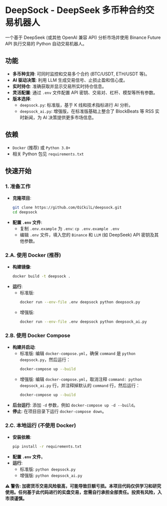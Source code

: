 # DeepSock - DeepSeek 多币种合约交易机器人

一个基于 DeepSeek (或其他 OpenAI 兼容 API) 分析市场并使用 Binance Future API 执行交易的 Python 自动交易机器人。

## 功能

*   **多币种支持**: 可同时监控和交易多个合约 (BTC/USDT, ETH/USDT 等)。
*   **AI 驱动决策**: 利用 LLM 生成交易信号、止损止盈和信心度。
*   **实时持仓**: 准确获取并显示交易所实时持仓信息。
*   **灵活配置**: 通过 `.env` 文件配置 API 密钥、交易对、杠杆、模型等所有参数。
*   **版本选择**:
    *   `deepsock.py`: 标准版，基于 K 线和技术指标进行 AI 分析。
    *   `deepsock_ai.py`: 增强版，在标准版基础上整合了 BlockBeats 等 RSS 实时新闻，为 AI 决策提供更多市场信息。

## 依赖

*   `Docker` (推荐) 或 `Python 3.8+`
*   相关 Python 包见 `requirements.txt`

## 快速开始

### 1. 准备工作

*   **克隆项目**:
    ```bash
    git clone https://github.com/OiCkilL/deepsock.git
    cd deepsock
    ```
*   **配置 `.env` 文件**:
    *   复制 `.env.example` 为 `.env`: `cp .env.example .env`
    *   编辑 `.env` 文件，填入您的 `Binance` 和 `LLM` (如 DeepSeek) API 密钥及其他参数。

### 2.A. 使用 Docker (推荐)

*   **构建镜像**:
    ```bash
    docker build -t deepsock .
    ```
*   **运行**:
    *   标准版:
        ```bash
        docker run --env-file .env deepsock python deepsock.py
        ```
    *   增强版:
        ```bash
        docker run --env-file .env deepsock python deepsock_ai.py
        ```

### 2.B. 使用 Docker Compose

*   **构建并启动**:
    *   标准版: 编辑 `docker-compose.yml`，确保 `command` 是 `python deepsock.py`，然后运行：
        ```bash
        docker-compose up --build
        ```
    *   增强版: 编辑 `docker-compose.yml`，取消注释 `command: python deepsock_ai.py` 行，并注释掉默认的 `command` 行，然后运行：
        ```bash
        docker-compose up --build
        ```
*   **后台运行**: 添加 `-d` 参数，例如 `docker-compose up -d --build`。
*   **停止**: 在项目目录下运行 `docker-compose down`。

### 2.C. 本地运行 (不使用 Docker)

*   **安装依赖**:
    ```bash
    pip install -r requirements.txt
    ```
*   **配置 `.env` 文件**。
*   **运行**:
    *   标准版: `python deepsock.py`
    *   增强版: `python deepsock_ai.py`

**⚠️ 警告: 加密货币交易风险极高，可能导致巨额亏损。本项目代码仅供学习和研究使用。任何基于此代码进行的实盘交易，您需自行承担全部责任。投资有风险，入市须谨慎。**
